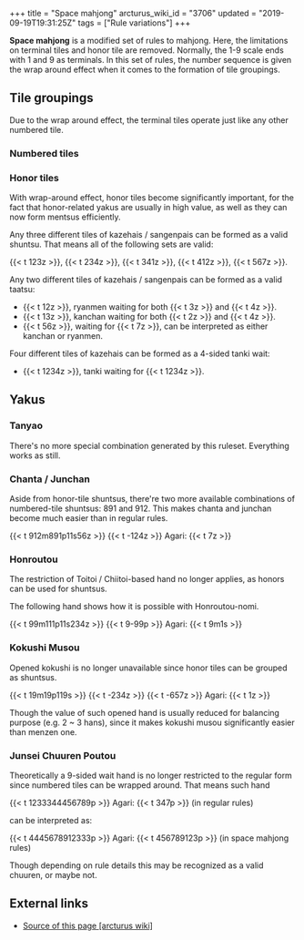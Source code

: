 +++
title = "Space mahjong"
arcturus_wiki_id = "3706"
updated = "2019-09-19T19:31:25Z"
tags = ["Rule variations"]
+++

**Space mahjong** is a modified set of rules to mahjong. Here, the limitations on terminal tiles and
honor tile are removed. Normally, the 1-9 scale ends with 1 and 9 as terminals. In this set of
rules, the number sequence is given the wrap around effect when it comes to the formation of tile
groupings.

## Tile groupings

Due to the wrap around effect, the terminal tiles operate just like any other numbered tile.

### Numbered tiles

### Honor tiles

With wrap-around effect, honor tiles become significantly important, for the fact that honor-related
yakus are usually in high value, as well as they can now form mentsus efficiently.

Any three different tiles of kazehais / sangenpais can be formed as a valid shuntsu. That means all
of the following sets are valid:

{{< t 123z >}}, {{< t 234z >}}, {{< t 341z >}}, {{< t 412z >}}, {{< t 567z >}}.

Any two different tiles of kazehais / sangenpais can be formed as a valid taatsu:

- {{< t 12z >}}, ryanmen waiting for both {{< t 3z >}} and {{< t 4z >}}.
- {{< t 13z >}}, kanchan waiting for both {{< t 2z >}} and {{< t 4z >}}.
- {{< t 56z >}}, waiting for {{< t 7z >}}, can be interpreted as either kanchan or ryanmen.

Four different tiles of kazehais can be formed as a 4-sided tanki wait:

- {{< t 1234z >}}, tanki waiting for {{< t 1234z >}}.

## Yakus

### Tanyao

There's no more special combination generated by this ruleset. Everything works as still.

### Chanta / Junchan

Aside from honor-tile shuntsus, there're two more available combinations of numbered-tile shuntsus:
891 and 912. This makes chanta and junchan become much easier than in regular rules.

{{< t 912m891p11s56z >}} {{< t -124z >}} Agari: {{< t 7z >}}

### Honroutou

The restriction of Toitoi / Chiitoi-based hand no longer applies, as honors can be used for
shuntsus.

The following hand shows how it is possible with Honroutou-nomi.

{{< t 99m111p11s234z >}} {{< t 9-99p >}} Agari: {{< t 9m1s >}}

### Kokushi Musou

Opened kokushi is no longer unavailable since honor tiles can be grouped as shuntsus.

{{< t 19m19p119s >}} {{< t -234z >}} {{< t -657z >}} Agari: {{< t 1z >}}

Though the value of such opened hand is usually reduced for balancing purpose (e.g. 2 \~ 3 hans),
since it makes kokushi musou significantly easier than menzen one.

### Junsei Chuuren Poutou

Theoretically a 9-sided wait hand is no longer restricted to the regular form since numbered tiles
can be wrapped around. That means such hand

{{< t 1233344456789p >}} Agari: {{< t 347p >}} (in regular rules)

can be interpreted as:

{{< t 4445678912333p >}} Agari: {{< t 456789123p >}} (in space mahjong rules)

Though depending on rule details this may be recognized as a valid chuuren, or maybe not.

## External links

- [Source of this page [arcturus wiki]](http://arcturus.su/wiki/Space_mahjong)
